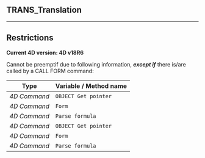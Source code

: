 ﻿## TRANS_Translation---## Restrictions**Current 4D version: 4D v18R6**Cannot be preemptif due to following information, ***except if*** there is/are called by a CALL FORM command:|Type|Variable / Method name||------|------||*4D Command*|`OBJECT Get pointer`||*4D Command*|`Form`||*4D Command*|`Parse formula`||*4D Command*|`OBJECT Get pointer`||*4D Command*|`Form`||*4D Command*|`Parse formula`|